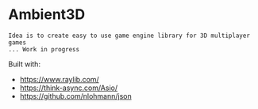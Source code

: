 # Ambient3D


```
Idea is to create easy to use game engine library for 3D multiplayer games
... Work in progress
```

Built with:
* https://www.raylib.com/
* https://think-async.com/Asio/
* https://github.com/nlohmann/json
